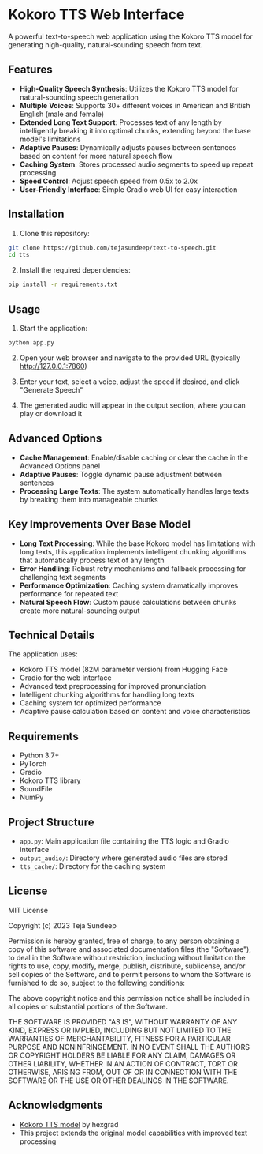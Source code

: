 # Kokoro TTS Web Interface

A powerful text-to-speech web application using the Kokoro TTS model for generating high-quality, natural-sounding speech from text.

## Features

- **High-Quality Speech Synthesis**: Utilizes the Kokoro TTS model for natural-sounding speech generation
- **Multiple Voices**: Supports 30+ different voices in American and British English (male and female)
- **Extended Long Text Support**: Processes text of any length by intelligently breaking it into optimal chunks, extending beyond the base model's limitations
- **Adaptive Pauses**: Dynamically adjusts pauses between sentences based on content for more natural speech flow
- **Caching System**: Stores processed audio segments to speed up repeat processing
- **Speed Control**: Adjust speech speed from 0.5x to 2.0x
- **User-Friendly Interface**: Simple Gradio web UI for easy interaction

## Installation

1. Clone this repository:
```bash
git clone https://github.com/tejasundeep/text-to-speech.git
cd tts
```

2. Install the required dependencies:
```bash
pip install -r requirements.txt
```

## Usage

1. Start the application:
```bash
python app.py
```

2. Open your web browser and navigate to the provided URL (typically http://127.0.0.1:7860)

3. Enter your text, select a voice, adjust the speed if desired, and click "Generate Speech"

4. The generated audio will appear in the output section, where you can play or download it

## Advanced Options

- **Cache Management**: Enable/disable caching or clear the cache in the Advanced Options panel
- **Adaptive Pauses**: Toggle dynamic pause adjustment between sentences
- **Processing Large Texts**: The system automatically handles large texts by breaking them into manageable chunks

## Key Improvements Over Base Model

- **Long Text Processing**: While the base Kokoro model has limitations with long texts, this application implements intelligent chunking algorithms that automatically process text of any length
- **Error Handling**: Robust retry mechanisms and fallback processing for challenging text segments
- **Performance Optimization**: Caching system dramatically improves performance for repeated text
- **Natural Speech Flow**: Custom pause calculations between chunks create more natural-sounding output

## Technical Details

The application uses:
- Kokoro TTS model (82M parameter version) from Hugging Face
- Gradio for the web interface
- Advanced text preprocessing for improved pronunciation
- Intelligent chunking algorithms for handling long texts
- Caching system for optimized performance
- Adaptive pause calculation based on content and voice characteristics

## Requirements

- Python 3.7+
- PyTorch
- Gradio
- Kokoro TTS library
- SoundFile
- NumPy

## Project Structure

- `app.py`: Main application file containing the TTS logic and Gradio interface
- `output_audio/`: Directory where generated audio files are stored
- `tts_cache/`: Directory for the caching system

## License

MIT License

Copyright (c) 2023 Teja Sundeep

Permission is hereby granted, free of charge, to any person obtaining a copy
of this software and associated documentation files (the "Software"), to deal
in the Software without restriction, including without limitation the rights
to use, copy, modify, merge, publish, distribute, sublicense, and/or sell
copies of the Software, and to permit persons to whom the Software is
furnished to do so, subject to the following conditions:

The above copyright notice and this permission notice shall be included in all
copies or substantial portions of the Software.

THE SOFTWARE IS PROVIDED "AS IS", WITHOUT WARRANTY OF ANY KIND, EXPRESS OR
IMPLIED, INCLUDING BUT NOT LIMITED TO THE WARRANTIES OF MERCHANTABILITY,
FITNESS FOR A PARTICULAR PURPOSE AND NONINFRINGEMENT. IN NO EVENT SHALL THE
AUTHORS OR COPYRIGHT HOLDERS BE LIABLE FOR ANY CLAIM, DAMAGES OR OTHER
LIABILITY, WHETHER IN AN ACTION OF CONTRACT, TORT OR OTHERWISE, ARISING FROM,
OUT OF OR IN CONNECTION WITH THE SOFTWARE OR THE USE OR OTHER DEALINGS IN THE
SOFTWARE.

## Acknowledgments

- [Kokoro TTS model](https://huggingface.co/hexgrad/Kokoro-82M) by hexgrad
- This project extends the original model capabilities with improved text processing 
